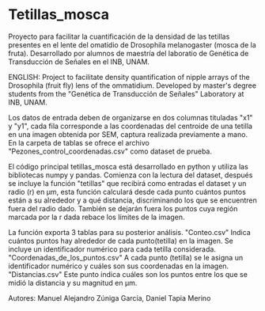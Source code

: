 # Tetillas_mosca
Proyecto para facilitar la cuantificación de la densidad de las tetillas presentes en el lente del omatidio de Drosophila melanogaster (mosca de la fruta).
Desarrollado por alumnos de maestría del laboratio de Genética de Transducción de Señales en el INB, UNAM.

ENGLISH: Project to facilitate density quantification of nipple arrays of the Drosophila (fruit fly) lens of the ommatidium.
Developed by master's degree students from the "Genética de Transducción de Señales" Laboratory at INB, UNAM.

Los datos de entrada deben de organizarse en dos columnas tituladas "x1" y "y1", cada fila corresponde a las coordenadas del centroide de una tetilla en una imagen obtenida por SEM, captura realizada previamente a mano. En la carpeta de tablas se ofrece el archivo "Pezones_control_coordenadas.csv" como dataset de prueba.

El código principal tetillas_mosca está desarrollado en python y utiliza las bibliotecas numpy y pandas. Comienza con la lectura del dataset, después se incluye la función "tetillas" que recibirá como entradas el dataset y un radio (r) en µm, esta función calculará desde cada punto cuántos puntos están a su alrededor y a qué distancia, discriminando los que se encuentren fuera del radio dado. También se dejarán fuera los puntos cuya región marcada por la r dada rebace los límites de la imagen. 

La función exporta 3 tablas para su posterior análisis. 
	"Conteo.csv" Indica cuántos puntos hay alrededor de cada punto(tetilla) en la imagen. Se incluye un identificador numérico para cada tetilla considerada. 
	"Coordenadas_de_los_puntos.csv" A cada punto (tetilla) se le asigna un identificador numérico y cuáles son sus coordenadas en la imagen. 
	"Distancias.csv" Este punto indica cuáles son los puntos entre los que se midió la distancia y su magnitud en µm. 

Autores: 
Manuel Alejandro Zúniga García,
Daniel Tapia Merino
